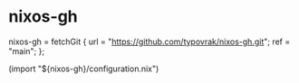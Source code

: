 # nixos-gh

nixos-gh = fetchGit {
	url = "https://github.com/typovrak/nixos-gh.git";
	ref = "main";
};

(import "${nixos-gh}/configuration.nix")
